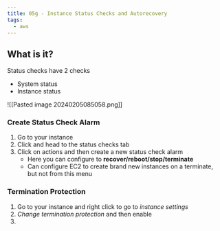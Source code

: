 ```yaml
---
title: 05g - Instance Status Checks and Autorecovery
tags:
  - aws
---
```

## What is it?

Status checks have 2 checks

- System status
- Instance status

![[Pasted image 20240205085058.png]]

### Create Status Check Alarm

1. Go to your instance
2. Click and head to the status checks tab
3. Click on actions and then create a new status check alarm
	- Here you can configure to **recover/reboot/stop/terminate**
	- Can configure EC2 to create brand new instances on a terminate, but not from this menu

### Termination Protection

1. Go to your instance and right click to go to *instance settings*
2. *Change termination protection* and then enable
3. 
